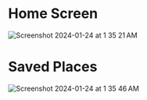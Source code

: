 # Home Screen
![Screenshot 2024-01-24 at 1 35 21 AM](https://github.com/suhailajaz/SalahTimings/assets/113661825/d09e14cf-832d-45bc-8eef-dbb9c486361a)   

# Saved Places
![Screenshot 2024-01-24 at 1 35 46 AM](https://github.com/suhailajaz/SalahTimings/assets/113661825/6cf630a0-dab2-4e98-86d5-954764350684)
